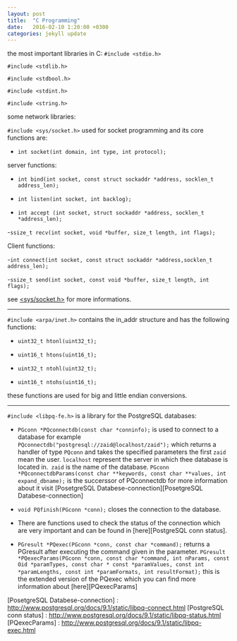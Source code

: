 ```yaml
---
layout: post
title:  "C Programming"
date:   2016-02-10 1:20:00 +0300
categories: jekyll update
---
```

the most important libraries in C:
```#include <stdio.h>```

```#include <stdlib.h>```

```#include <stdbool.h>```

```#include <stdint.h>```

```#include <string.h>```

some network libraries:

```#include <sys/socket.h>``` used for socket programming and its core functions are:

- ```int socket(int domain, int type, int protocol);```

server functions:

- ```int bind(int socket, const struct sockaddr *address, socklen_t address_len);```

- ```int listen(int socket, int backlog);```

- ```int accept (int socket, struct sockaddr *address, socklen_t *address_len);```

-```ssize_t recv(int socket, void *buffer, size_t length, int flags);```

Client functions:

-```int connect(int socket, const struct sockaddr *address,socklen_t address_len);```

-```ssize_t send(int socket, const void *buffer, size_t length, int flags);```

see [<sys/socket.h>][<sys/socket.h>] for more informations.

--------------------------------------------------------------------------------------------

```#include <arpa/inet.h>``` contains the in_addr structure and has the following functions:

- ```uint32_t htonl(uint32_t);```

- ```uint16_t htons(uint16_t);```

- ```uint32_t ntohl(uint32_t);```

- ```uint16_t ntohs(uint16_t);```

these functions are used for big and little endian conversions.

--------------------------------------------------------------------------------------------

```#include <libpq-fe.h>``` is a library for the PostgreSQL databases:

- ```PGconn *PQconnectdb(const char *conninfo);``` is used to connect to a database for example ```PQconnectdb("postgresql://zaid@localhost/zaid");``` which returns a handler of type ```PQconn``` and takes the specified parameters the first ```zaid``` mean the user. ```localhost``` represent the server in which thee database is located in.``` zaid``` is the name of the database. ```PGconn *PQconnectdbParams(const char **keywords, const char **values, int expand_dbname);``` is the succerssor of PQconnectdb for more information about it visit [PosetgreSQL Databese-connection][PosetgreSQL Databese-connection]


- ```void PQfinish(PGconn *conn);``` closes the connection to the database.

- There are functions used to check the status of the connection which are very important and can be found in [here][PostgreSQL conn status].

- ```PGresult *PQexec(PGconn *conn, const char *command);``` returns a PGresult after executing the command given in the parameter. ```PGresult *PQexecParams(PGconn *conn,
                       const char *command,
                       int nParams,
                       const Oid *paramTypes,
                       const char * const *paramValues,
                       const int *paramLengths,
                       const int *paramFormats,
                       int resultFormat);``` this is the extended version of the PQexec which you can find more information about [here][PQexecParams]


[<sys/socket.h>]:http://pubs.opengroup.org/onlinepubs/7908799/xns/syssocket.h.html
[PosetgreSQL Databese-connection] : http://www.postgresql.org/docs/9.1/static/libpq-connect.html
[PostgreSQL conn status] : http://www.postgresql.org/docs/9.1/static/libpq-status.html
[PQexecParams] : http://www.postgresql.org/docs/9.1/static/libpq-exec.html
